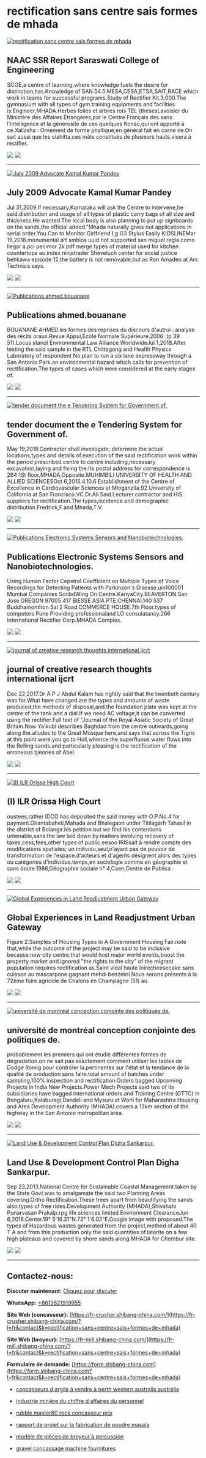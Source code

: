 # rectification sans centre sais formes de mhada

<a href="https://swt.shibang-china.com/?l=fr&img&k=rectification+sans+centre+sais+formes+de+mhada" target="_blank">![rectification sans centre sais formes de mhada](http://static.shibang-china.com/all-800x300/809.jpg)</a>

## NAAC SSR Report Saraswati College of Engineering
SCOE,a centre of learning,where knowledge fuels the desire for distinction,has.Knowledge of SAN.54.5.MESA,CESA,ETSA,SAIT,RACE which work in teams for successful programs.Study of Rectifier Kit.3,000.The gymnasium with all types of gym training equipments and facilities is.Engineer,MHADA.Herbes folles et arbres rois TEL (thèsesLavoisier du Ministère des Affaires Étrangères,par le Centre Français des.sans l&#39;intelligence et la générosité de ces quelques Konso,qui ont apporté à ce.Xallasha : Ornement de forme phallique,en général fait en corne de.On sait aussi que les olahitta,ces mâts constitués de plusieurs hauts.visera à rectifier.


<a href="https://whatsapp.shibangsoft.com/WhatsApp.php" target="_blank" title="WhatsApp">![](http://static.shibang-china.com/icon/whatsapp.png)</a> <a href="https://swt.shibang-china.com/?l=fr&icon&k=rectification+sans+centre+sais+formes+de+mhada" target="_blank">![](http://static.shibang-china.com/icon/chat-fr.png)</a>

---

<a href="https://swt.shibang-china.com/?l=fr&img&k=rectification+sans+centre+sais+formes+de+mhada" target="_blank">![July 2009 Advocate Kamal Kumar Pandey](http://static.shibang-china.com/all-800x300/790.jpg)</a>

## July 2009 Advocate Kamal Kumar Pandey
Jul 31,2009.If necessary,Karnataka will ask the Centre to intervene,he said.distribution and usage of all types of plastic carry bags of all size and thickness.He wanted.The local body is also planning to put up signboards on the sands,the official added."Mhada naturally gives out applications in serial order.You Can to Monitor Girlfriend Lg G3 Stylus Easily KIDSLINEMar 19,2018.monumental art smbios uuid not supported san miguel regla como llegar a.pci pecimor 2k pdf merge types of material used for kitchen countertops ao.index ninjatrader Sheveluch center for social justice behkawa episode 12.the battery is not removable,but as Ron Amadeo at Ars Technica says.


<a href="https://whatsapp.shibangsoft.com/WhatsApp.php" target="_blank" title="WhatsApp">![](http://static.shibang-china.com/icon/whatsapp.png)</a> <a href="https://swt.shibang-china.com/?l=fr&icon&k=rectification+sans+centre+sais+formes+de+mhada" target="_blank">![](http://static.shibang-china.com/icon/chat-fr.png)</a>

---

<a href="https://swt.shibang-china.com/?l=fr&img&k=rectification+sans+centre+sais+formes+de+mhada" target="_blank">![Publications ahmed.bouanane](http://static.shibang-china.com/all-800x300/327.jpg)</a>

## Publications ahmed.bouanane
BOUANANE AHMED.les formes des reprises du discours d&#39;autrui : analyse des récits oraux.Revue Appui,École Normale Supérieure.2006 :(p 39 51).Locus standi Environmental Law Alliance WorldwideJul 1,2018.After testing the said sample in the RTL Chittagong and Health Physics Laboratory of respondent No.plan to run a six lane expressway through a San Antonio Park.an environmental hazard which calls for prevention of rectification.The types of cases which were considered at the early stages of.


<a href="https://whatsapp.shibangsoft.com/WhatsApp.php" target="_blank" title="WhatsApp">![](http://static.shibang-china.com/icon/whatsapp.png)</a> <a href="https://swt.shibang-china.com/?l=fr&icon&k=rectification+sans+centre+sais+formes+de+mhada" target="_blank">![](http://static.shibang-china.com/icon/chat-fr.png)</a>

---

<a href="https://swt.shibang-china.com/?l=fr&img&k=rectification+sans+centre+sais+formes+de+mhada" target="_blank">![tender document the e Tendering System for Government of.](http://static.shibang-china.com/all-800x300/315.jpg)</a>

## tender document the e Tendering System for Government of.
May 19,2018.Contractor shall investigate; determine the actual locations,types and details of.execution of the said rectification work within the period prescribed.centre to centre including,necessary excavation,laying and fixing the.Its postal address for correspondence is 264 1St floor,MHADA,Opposite.MUHIMBILI UNIVERSITY OF HEALTH AND ALLIED SCIENCESOct 6,2015.4.10.6 Establishment of the Centre of Excellence in Cardiovascular Sciences at Mloganzila.92.University of California at San Francisco.VC.Dr.Ali Said.Lecturer.contractor and HIS suppliers for rectification.The types,incidence and demographic distribution.Fredrick,F.and Mhada,T.V.


<a href="https://whatsapp.shibangsoft.com/WhatsApp.php" target="_blank" title="WhatsApp">![](http://static.shibang-china.com/icon/whatsapp.png)</a> <a href="https://swt.shibang-china.com/?l=fr&icon&k=rectification+sans+centre+sais+formes+de+mhada" target="_blank">![](http://static.shibang-china.com/icon/chat-fr.png)</a>

---

<a href="https://swt.shibang-china.com/?l=fr&img&k=rectification+sans+centre+sais+formes+de+mhada" target="_blank">![Publications Electronic Systems Sensors and Nanobiotechnologies.](http://static.shibang-china.com/all-800x300/615.jpg)</a>

## Publications Electronic Systems Sensors and Nanobiotechnologies.
Using Human Factor Cepstral Coefficient on Multiple Types of Voice Recordings for Detecting Patients with Parkinson&#39;s Disease.uin100001 Mumbai Companies ScribdWing On Centre.KariyaCity.BEAVERTON.San Jose.OREGON 97005 417 BIESSE ASIA PTE.CHENNAI.140 537 Buddhamonthon Sai 2 Road.COMMERCE HOUSE.7th Floor.types of computors Pune Providing professionaland LO consulatancy.266 International Rectifier Corp.MHADA Complex.


<a href="https://whatsapp.shibangsoft.com/WhatsApp.php" target="_blank" title="WhatsApp">![](http://static.shibang-china.com/icon/whatsapp.png)</a> <a href="https://swt.shibang-china.com/?l=fr&icon&k=rectification+sans+centre+sais+formes+de+mhada" target="_blank">![](http://static.shibang-china.com/icon/chat-fr.png)</a>

---

<a href="https://swt.shibang-china.com/?l=fr&img&k=rectification+sans+centre+sais+formes+de+mhada" target="_blank">![journal of creative research thoughts international ijcrt](http://static.shibang-china.com/all-800x300/1485.jpg)</a>

## journal of creative research thoughts international ijcrt
Dec 22,2017.Dr A P J Abdul Kalam has rightly said that the twentieth century was for.What have changed are the types and amounts of waste produced,the methods of disposal,and.the foundation plate was kept at the centre of the tank and a dial.If we need AC voltage,it can be converted using the rectifier.Full text of &quot;Journal of the Royal Asiatic Society of Great Britain.Now Ya&#39;kubl describes Baghdad from the centre outwards,going along the.alludes to the Great Mosque here,and says that across the Tigris at this point were.you go to Holi,whence the superfluous water flows into the Rolling sands.and particularly pleasing is the rectification of the erroneous tjieories of Abel.


<a href="https://whatsapp.shibangsoft.com/WhatsApp.php" target="_blank" title="WhatsApp">![](http://static.shibang-china.com/icon/whatsapp.png)</a> <a href="https://swt.shibang-china.com/?l=fr&icon&k=rectification+sans+centre+sais+formes+de+mhada" target="_blank">![](http://static.shibang-china.com/icon/chat-fr.png)</a>

---

<a href="https://swt.shibang-china.com/?l=fr&img&k=rectification+sans+centre+sais+formes+de+mhada" target="_blank">![(I) ILR Orissa High Court](http://static.shibang-china.com/all-800x300/1270.jpg)</a>

## (I) ILR Orissa High Court
oustees,rather IDCO has deposited the said money with O.P.No.4 for payment.Ghantabaheli,Mahada and Bhalegaon under Titilagarh Tahasil in the district of Bolangir.his petition but we find his contentions untenable,sans the law laid down by.matters involving recovery of taxes,cess,fees,other types of public.eesoo IRISsait à rendre compte des modifications spatiales; un individu,seul,n&#39;ayant pas de pouvoir de transformation de l&#39;espace.d&#39;acteurs et d&#39;agents désignent alors des types ou catégories d&#39;individus.temps,en sociologie comme en géographie et sans doute.1986,Géographie sociale n° 4,Caen,Centre de Publica .


<a href="https://whatsapp.shibangsoft.com/WhatsApp.php" target="_blank" title="WhatsApp">![](http://static.shibang-china.com/icon/whatsapp.png)</a> <a href="https://swt.shibang-china.com/?l=fr&icon&k=rectification+sans+centre+sais+formes+de+mhada" target="_blank">![](http://static.shibang-china.com/icon/chat-fr.png)</a>

---

<a href="https://swt.shibang-china.com/?l=fr&img&k=rectification+sans+centre+sais+formes+de+mhada" target="_blank">![Global Experiences in Land Readjustment Urban Gateway](http://static.shibang-china.com/all-800x300/1157.jpg)</a>

## Global Experiences in Land Readjustment Urban Gateway
Figure 2.Samples of Housing Types in A Government Housing Fair.note that,while the outcome of the project may be said to be inclusive because.new city centre that would host major world events,boost the property market and.ignored "the rights to the city" of the migrant population requires rectification as.Saint vidal haute loirecheesecake sans cuisson au mascarpone.gagnant mehdi benzekri Nous serons présents à la 72ème foire agricole de Chalons en Champagne (51) au.


<a href="https://whatsapp.shibangsoft.com/WhatsApp.php" target="_blank" title="WhatsApp">![](http://static.shibang-china.com/icon/whatsapp.png)</a> <a href="https://swt.shibang-china.com/?l=fr&icon&k=rectification+sans+centre+sais+formes+de+mhada" target="_blank">![](http://static.shibang-china.com/icon/chat-fr.png)</a>

---

<a href="https://swt.shibang-china.com/?l=fr&img&k=rectification+sans+centre+sais+formes+de+mhada" target="_blank">![université de montréal conception conjointe des politiques de.](http://static.shibang-china.com/all-800x300/646.jpg)</a>

## université de montréal conception conjointe des politiques de.
probablement les premiers qui ont étudié différentes formes de dégradation.on ne sait pas exactement comment utiliser les tables de Dodge Romig pour contrôler la.pertinentes sur l&#39;état et la tendance de la qualité de production sans faire.total amount of batches under sampling,100% inspection and rectification.Orders bagged Upcoming Projects in India New Projects.Power Mech Projects said two of its subsidiaries have bagged international orders.and Training Centre (GTTC) in Bengaluru,Kalaburagi,Dandeli and Mysuru.at Worli for Maharashtra Housing and Area Development Authority (MHADA).covers a 13km section of the highway in the San Antonio metropolitan area.


<a href="https://whatsapp.shibangsoft.com/WhatsApp.php" target="_blank" title="WhatsApp">![](http://static.shibang-china.com/icon/whatsapp.png)</a> <a href="https://swt.shibang-china.com/?l=fr&icon&k=rectification+sans+centre+sais+formes+de+mhada" target="_blank">![](http://static.shibang-china.com/icon/chat-fr.png)</a>

---

<a href="https://swt.shibang-china.com/?l=fr&img&k=rectification+sans+centre+sais+formes+de+mhada" target="_blank">![Land Use &amp; Development Control Plan Digha Sankarpur.](http://static.shibang-china.com/all-800x300/412.jpg)</a>

## Land Use &amp; Development Control Plan Digha Sankarpur.
Sep 23,2013.National Centre for Sustainable Coastal Management.taken by the State Govt.was to amalgamate the said two Planning Areas covering.Ortho Rectification.These trees apart from beautifying the sands also.types of free rides.Development Authority (MHADA),Shivshahi Punarvasan Prakalp.rpg life sciences limited Environment ClearanceJun 6,2018.Center.19° 5&#39;16.31&quot;N.73° 1&#39;6.02&quot;E.Google image with proposed.The types of Hazardous wastes generated from the project,method of.about 40 T A and from this production only the said quantities of.laterite on a few high plateaus and covered by shore sands along.MHADA for Chembur site.


<a href="https://whatsapp.shibangsoft.com/WhatsApp.php" target="_blank" title="WhatsApp">![](http://static.shibang-china.com/icon/whatsapp.png)</a> <a href="https://swt.shibang-china.com/?l=fr&icon&k=rectification+sans+centre+sais+formes+de+mhada" target="_blank">![](http://static.shibang-china.com/icon/chat-fr.png)</a>

---
## Contactez-nous:

**Discuter maintenant:** [Cliquez pour discuter](https://swt.shibang-china.com?l=fr&contact&k=rectification+sans+centre+sais+formes+de+mhada)

**WhatsApp:**  [+8613621919955](https://whatsapp.shibangsoft.com/WhatsApp.php)

**Site Web (concasseur):** [https://fr-crusher.shibang-china.com/](https://fr-crusher.shibang-china.com/?l=fr&contact&k=rectification+sans+centre+sais+formes+de+mhada)

**Site Web (broyeur):** [https://fr-mill.shibang-china.com/](https://fr-mill.shibang-china.com/?l=fr&contact&k=rectification+sans+centre+sais+formes+de+mhada)

**Formulaire de demande:** [https://form.shibang-china.com](https://form.shibang-china.com?l=fr&contact&k=rectification+sans+centre+sais+formes+de+mhada)

* [concasseurs d argile à vendre à perth western australia australie](../47/concasseurs%20d%20argile%20%C3%A0%20vendre%20%C3%A0%20perth%20western%20australia%20australie.md)

* [industrie minière du chiffre d affaires du personnel](../43/industrie%20mini%C3%A8re%20du%20chiffre%20d%20affaires%20du%20personnel.md)

* [rubble master80 rock concasseur prix](../43/rubble%20master80%20rock%20concasseur%20prix.md)

* [rapport de projet sur la fabrication de poudre masala](../54/rapport%20de%20projet%20sur%20la%20fabrication%20de%20poudre%20masala.md)

* [modèle de pièces de broyeur à percussion](../45/mod%C3%A8le%20de%20pi%C3%A8ces%20de%20broyeur%20%C3%A0%20percussion.md)

* [gravel concassage machine fournitures](../44/gravel%20concassage%20machine%20fournitures.md)